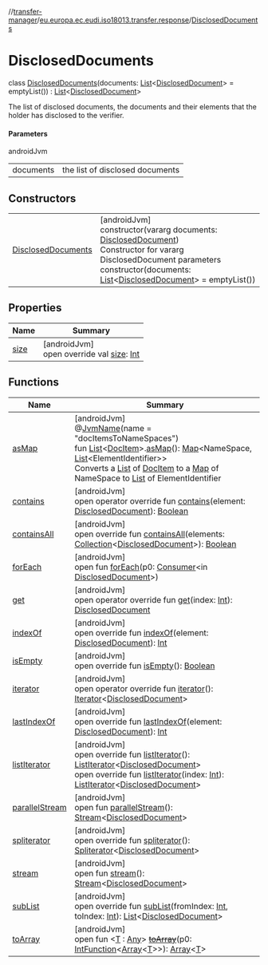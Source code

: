 //[transfer-manager](../../../index.md)/[eu.europa.ec.eudi.iso18013.transfer.response](../index.md)/[DisclosedDocuments](index.md)

# DisclosedDocuments

class [DisclosedDocuments](index.md)(documents: [List](https://kotlinlang.org/api/latest/jvm/stdlib/kotlin-stdlib/kotlin.collections/-list/index.html)&lt;[DisclosedDocument](../-disclosed-document/index.md)&gt; = emptyList()) : [List](https://kotlinlang.org/api/latest/jvm/stdlib/kotlin-stdlib/kotlin.collections/-list/index.html)&lt;[DisclosedDocument](../-disclosed-document/index.md)&gt; 

The list of disclosed documents, the documents and their elements that the holder has disclosed to the verifier.

#### Parameters

androidJvm

| | |
|---|---|
| documents | the list of disclosed documents |

## Constructors

| | |
|---|---|
| [DisclosedDocuments](-disclosed-documents.md) | [androidJvm]<br>constructor(vararg documents: [DisclosedDocument](../-disclosed-document/index.md))<br>Constructor for vararg DisclosedDocument parameters<br>constructor(documents: [List](https://kotlinlang.org/api/latest/jvm/stdlib/kotlin-stdlib/kotlin.collections/-list/index.html)&lt;[DisclosedDocument](../-disclosed-document/index.md)&gt; = emptyList()) |

## Properties

| Name | Summary |
|---|---|
| [size](../-requested-documents/index.md#844915858%2FProperties%2F-360525760) | [androidJvm]<br>open override val [size](../-requested-documents/index.md#844915858%2FProperties%2F-360525760): [Int](https://kotlinlang.org/api/latest/jvm/stdlib/kotlin-stdlib/kotlin/-int/index.html) |

## Functions

| Name | Summary |
|---|---|
| [asMap](../../eu.europa.ec.eudi.iso18013.transfer/as-map.md) | [androidJvm]<br>@[JvmName](https://kotlinlang.org/api/latest/jvm/stdlib/kotlin-stdlib/kotlin.jvm/-jvm-name/index.html)(name = &quot;docItemsToNameSpaces&quot;)<br>fun [List](https://kotlinlang.org/api/latest/jvm/stdlib/kotlin-stdlib/kotlin.collections/-list/index.html)&lt;[DocItem](../-doc-item/index.md)&gt;.[asMap](../../eu.europa.ec.eudi.iso18013.transfer/as-map.md)(): [Map](https://kotlinlang.org/api/latest/jvm/stdlib/kotlin-stdlib/kotlin.collections/-map/index.html)&lt;NameSpace, [List](https://kotlinlang.org/api/latest/jvm/stdlib/kotlin-stdlib/kotlin.collections/-list/index.html)&lt;ElementIdentifier&gt;&gt;<br>Converts a [List](https://kotlinlang.org/api/latest/jvm/stdlib/kotlin-stdlib/kotlin.collections/-list/index.html) of [DocItem](../-doc-item/index.md) to a [Map](https://kotlinlang.org/api/latest/jvm/stdlib/kotlin-stdlib/kotlin.collections/-map/index.html) of NameSpace to [List](https://kotlinlang.org/api/latest/jvm/stdlib/kotlin-stdlib/kotlin.collections/-list/index.html) of ElementIdentifier |
| [contains](index.md#-350827050%2FFunctions%2F-360525760) | [androidJvm]<br>open operator override fun [contains](index.md#-350827050%2FFunctions%2F-360525760)(element: [DisclosedDocument](../-disclosed-document/index.md)): [Boolean](https://kotlinlang.org/api/latest/jvm/stdlib/kotlin-stdlib/kotlin/-boolean/index.html) |
| [containsAll](index.md#17674453%2FFunctions%2F-360525760) | [androidJvm]<br>open override fun [containsAll](index.md#17674453%2FFunctions%2F-360525760)(elements: [Collection](https://kotlinlang.org/api/latest/jvm/stdlib/kotlin-stdlib/kotlin.collections/-collection/index.html)&lt;[DisclosedDocument](../-disclosed-document/index.md)&gt;): [Boolean](https://kotlinlang.org/api/latest/jvm/stdlib/kotlin-stdlib/kotlin/-boolean/index.html) |
| [forEach](index.md#-2116930551%2FFunctions%2F-360525760) | [androidJvm]<br>open fun [forEach](index.md#-2116930551%2FFunctions%2F-360525760)(p0: [Consumer](https://developer.android.com/reference/kotlin/java/util/function/Consumer.html)&lt;in [DisclosedDocument](../-disclosed-document/index.md)&gt;) |
| [get](../-requested-documents/index.md#961975567%2FFunctions%2F-360525760) | [androidJvm]<br>open operator override fun [get](../-requested-documents/index.md#961975567%2FFunctions%2F-360525760)(index: [Int](https://kotlinlang.org/api/latest/jvm/stdlib/kotlin-stdlib/kotlin/-int/index.html)): [DisclosedDocument](../-disclosed-document/index.md) |
| [indexOf](index.md#-1727869120%2FFunctions%2F-360525760) | [androidJvm]<br>open override fun [indexOf](index.md#-1727869120%2FFunctions%2F-360525760)(element: [DisclosedDocument](../-disclosed-document/index.md)): [Int](https://kotlinlang.org/api/latest/jvm/stdlib/kotlin-stdlib/kotlin/-int/index.html) |
| [isEmpty](../-requested-documents/index.md#-1000881820%2FFunctions%2F-360525760) | [androidJvm]<br>open override fun [isEmpty](../-requested-documents/index.md#-1000881820%2FFunctions%2F-360525760)(): [Boolean](https://kotlinlang.org/api/latest/jvm/stdlib/kotlin-stdlib/kotlin/-boolean/index.html) |
| [iterator](../-requested-documents/index.md#-1577986619%2FFunctions%2F-360525760) | [androidJvm]<br>open operator override fun [iterator](../-requested-documents/index.md#-1577986619%2FFunctions%2F-360525760)(): [Iterator](https://kotlinlang.org/api/latest/jvm/stdlib/kotlin-stdlib/kotlin.collections/-iterator/index.html)&lt;[DisclosedDocument](../-disclosed-document/index.md)&gt; |
| [lastIndexOf](index.md#1960148598%2FFunctions%2F-360525760) | [androidJvm]<br>open override fun [lastIndexOf](index.md#1960148598%2FFunctions%2F-360525760)(element: [DisclosedDocument](../-disclosed-document/index.md)): [Int](https://kotlinlang.org/api/latest/jvm/stdlib/kotlin-stdlib/kotlin/-int/index.html) |
| [listIterator](../-requested-documents/index.md#-236165689%2FFunctions%2F-360525760) | [androidJvm]<br>open override fun [listIterator](../-requested-documents/index.md#-236165689%2FFunctions%2F-360525760)(): [ListIterator](https://kotlinlang.org/api/latest/jvm/stdlib/kotlin-stdlib/kotlin.collections/-list-iterator/index.html)&lt;[DisclosedDocument](../-disclosed-document/index.md)&gt;<br>open override fun [listIterator](../-requested-documents/index.md#845091493%2FFunctions%2F-360525760)(index: [Int](https://kotlinlang.org/api/latest/jvm/stdlib/kotlin-stdlib/kotlin/-int/index.html)): [ListIterator](https://kotlinlang.org/api/latest/jvm/stdlib/kotlin-stdlib/kotlin.collections/-list-iterator/index.html)&lt;[DisclosedDocument](../-disclosed-document/index.md)&gt; |
| [parallelStream](../-requested-documents/index.md#-1592339412%2FFunctions%2F-360525760) | [androidJvm]<br>open fun [parallelStream](../-requested-documents/index.md#-1592339412%2FFunctions%2F-360525760)(): [Stream](https://developer.android.com/reference/kotlin/java/util/stream/Stream.html)&lt;[DisclosedDocument](../-disclosed-document/index.md)&gt; |
| [spliterator](../-requested-documents/index.md#703021258%2FFunctions%2F-360525760) | [androidJvm]<br>open override fun [spliterator](../-requested-documents/index.md#703021258%2FFunctions%2F-360525760)(): [Spliterator](https://developer.android.com/reference/kotlin/java/util/Spliterator.html)&lt;[DisclosedDocument](../-disclosed-document/index.md)&gt; |
| [stream](../-requested-documents/index.md#135225651%2FFunctions%2F-360525760) | [androidJvm]<br>open fun [stream](../-requested-documents/index.md#135225651%2FFunctions%2F-360525760)(): [Stream](https://developer.android.com/reference/kotlin/java/util/stream/Stream.html)&lt;[DisclosedDocument](../-disclosed-document/index.md)&gt; |
| [subList](../-requested-documents/index.md#423386006%2FFunctions%2F-360525760) | [androidJvm]<br>open override fun [subList](../-requested-documents/index.md#423386006%2FFunctions%2F-360525760)(fromIndex: [Int](https://kotlinlang.org/api/latest/jvm/stdlib/kotlin-stdlib/kotlin/-int/index.html), toIndex: [Int](https://kotlinlang.org/api/latest/jvm/stdlib/kotlin-stdlib/kotlin/-int/index.html)): [List](https://kotlinlang.org/api/latest/jvm/stdlib/kotlin-stdlib/kotlin.collections/-list/index.html)&lt;[DisclosedDocument](../-disclosed-document/index.md)&gt; |
| [toArray](../-requested-documents/index.md#-1215154575%2FFunctions%2F-360525760) | [androidJvm]<br>open fun &lt;[T](../-requested-documents/index.md#-1215154575%2FFunctions%2F-360525760) : [Any](https://kotlinlang.org/api/latest/jvm/stdlib/kotlin-stdlib/kotlin/-any/index.html)&gt; [~~toArray~~](../-requested-documents/index.md#-1215154575%2FFunctions%2F-360525760)(p0: [IntFunction](https://developer.android.com/reference/kotlin/java/util/function/IntFunction.html)&lt;[Array](https://kotlinlang.org/api/latest/jvm/stdlib/kotlin-stdlib/kotlin/-array/index.html)&lt;[T](../-requested-documents/index.md#-1215154575%2FFunctions%2F-360525760)&gt;&gt;): [Array](https://kotlinlang.org/api/latest/jvm/stdlib/kotlin-stdlib/kotlin/-array/index.html)&lt;[T](../-requested-documents/index.md#-1215154575%2FFunctions%2F-360525760)&gt; |
